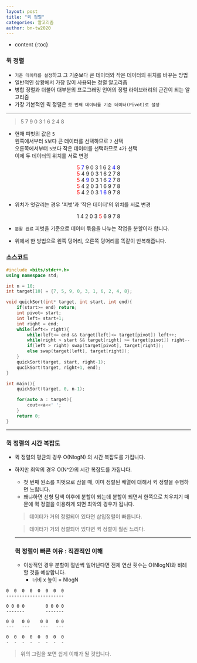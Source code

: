 ```yaml
---
layout: post
title: "퀵 정렬"
categories: 알고리즘
author: bn-tw2020
---
```

* content
{:toc}




### 퀵 정렬

* `기준 데이터를 설정`하고 그 기준보다 큰 데이터와 작은 데이터의 위치를 바꾸는 방법
* 일반적인 상황에서 가장 많이 사용되는 정렬 알고리즘
* 병합 정렬과 더불어 대부분의 프로그래밍 언어의 정렬 라이브러리의 근간이 되는 알고리즘
* 가장 기본적인 퀵 정렬은 `첫 번째 데이터를 기준 데이터(Pivot)로 설정`

---

> 5 7 9 0 3 1 6 2 4 8<br>

* 현재 피벗의 값은 `5`<br>
  왼쪽에서부터 `5`보다 큰 데이터를 선택하므로 `7` 선택<br>
  오른쪽에서부터 `5`보다 작은 데이터를 선택하므로 `4`가 선택<br>
  이제 두 데이터의 위치를 서로 변경

<center>
<span style="color:red">5</span> <span style="color:blue">7</span> 9 0 3 1 6 2 <span style="color:blue">4</span> 8<br>
<span style="color:red">5</span> 4 9 0 3 1 6 2 7 8<br>
<span style="color:red">5</span> 4 <span style="color:blue">9</span> 0 3 1 6 <span style="color:blue">2</span> 7 8<br>
<span style="color:red">5</span> 4 2 0 3 1 6 9 7 8<br>
<span style="color:red">5</span> 4 2 0 3 <span style="color:blue">1</span> <span style="color:blue">6</span> 9 7 8<br>

</center>

* 위치가 엇갈리는 경우 '피벗'과 '작은 데이터'의 위치를 서로 변경

<center>
1 4 2 0 3 <span style="color:red">5</span> 6 9 7 8
</center>

* `분활 완료` 피벗을 기준으로 데이터 묶음을 나누는 작업을 분할이라 합니다.

* 위에서 한 방법으로 왼쪽 덩어리, 오른쪽 덩어리를 똑같이 반복해줍니다.

### 소스코드

```c++
#include <bits/stdc++.h>
using namespace std;

int n = 10;
int target[10] = {7, 5, 9, 0, 3, 1, 6, 2, 4, 8};

void quickSort(int* target, int start, int end){
    if(start>= end) return;
    int pivot= start;
    int left= start+1;
    int right = end;
    while(left<= right){
        while(left<= end && target[left]<= target[pivot]) left++;
        while(right > start && target[right] >= target[pivot]) right--;
        if(left > right) swap(target[pivot], target[right]);
        else swap(target[left], target[right]);
    }
    quickSort(target, start, right-1);
    qucikSort(target, right+1, end);
}

int main(){
    quickSort(target, 0, n-1);

    for(auto a : target){
        cout<<a<<' ';
    }
    return 0;
}

```

---

### 퀵 정렬의 시간 복잡도

-   퀵 정렬의 평균의 경우 O(NlogN) 의 시간 복잡도를 가집니다.
-   하지만 최악의 경우 O(N^2)의 시간 복잡도를 가집니다.

    -   첫 번째 원소를 피벗으로 삼을 때, 이미 정렬된 배열에 대해서 퀵 정렬을 수행하면 느립니다.
    -   왜냐하면 선형 탐색 이후에 분할이 되는데 분할이 되면서 한쪽으로 치우치기 때문에 퀵 정렬을 이용하게 되면 최악의 경우가 됩니다.

    > 데이터가 거의 정렬되어 있다면 삽입정렬이 빠릅니다.

    > 데이터가 거의 정렬되어 있다면 퀵 정렬이 훨씬 느리다.

    ***

    ### 퀵 정렬이 빠른 이유 : 직관적인 이해

    -   이상적인 경우 분할이 절반씩 일어난다면 전체 연산 횟수는 O(NlogN)와 비례할 것을 예상합니다.
        -   너비 x 높이 = NlogN

```
0  0  0  0  0  0  0  0
----------------------

0 0 0 0        0 0 0 0
-------        -------

0 0   0 0    0 0   0 0
---   ---    ---   ---

0  0  0  0  0  0  0  0
-  -  -  -  -  -  -  -
```

> 위의 그림을 보면 쉽게 이해가 될 것입니다.
